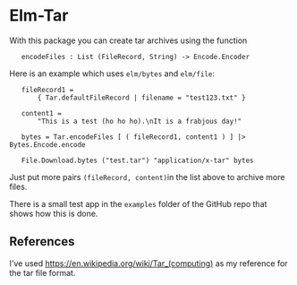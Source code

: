 # Elm-Tar

With this package you can create tar archives using the function

```
   encodeFiles : List (FileRecord, String) -> Encode.Encoder
```

Here is an example which uses `elm/bytes` and `elm/file`:

```
   fileRecord1 =
       { Tar.defaultFileRecord | filename = "test123.txt" }

   content1 =
       "This is a test (ho ho ho).\nIt is a frabjous day!"

   bytes = Tar.encodeFiles [ ( fileRecord1, content1 ) ] |> Bytes.Encode.encode

   File.Download.bytes ("test.tar") "application/x-tar" bytes
```

Just put more pairs `(fileRecord, content)`in the list above to archive more files.

There is a small test app in the `examples` folder of the GitHub repo that shows how this is done.

## References

I've used https://en.wikipedia.org/wiki/Tar_(computing) as my reference for the tar file format.
